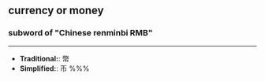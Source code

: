## currency or money
### subword of "Chinese renminbi RMB"
---
- **Traditional:**: 幣
- **Simplified:**: 币
%%%
